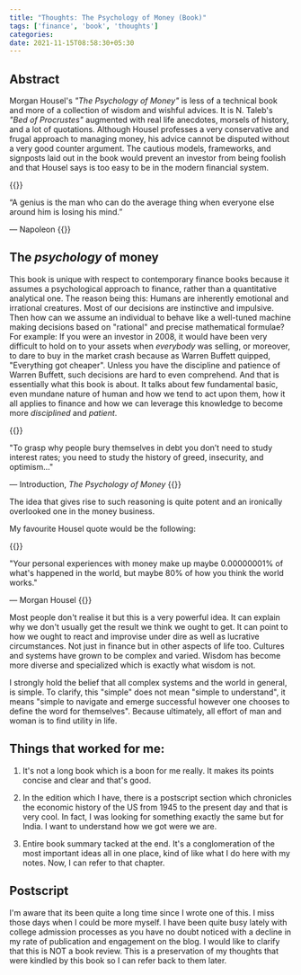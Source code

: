```yaml
---
title: "Thoughts: The Psychology of Money (Book)"
tags: ['finance', 'book', 'thoughts']
categories: 
date: 2021-11-15T08:58:30+05:30
---
```


## Abstract  

Morgan Housel's _"The Psychology of Money"_ is less of a technical book and more of a collection of wisdom and wishful advices. It is N. Taleb's _"Bed of Procrustes"_ augmented with real life anecdotes, morsels of history, and a lot of quotations. Although Housel professes a very conservative and frugal approach to managing money, his advice cannot be disputed without a very good counter argument. The cautious models, frameworks, and signposts laid out in the book would prevent an investor from being foolish and that Housel says is too easy to be in the modern financial system. 

{{<bq>}}

“A genius is the man who can do the average thing when everyone else
around him is losing his mind.”   

— Napoleon
{{</bq>}}

## The _psychology_ of money   

This book is unique with respect to contemporary finance books because it assumes a psychological approach to finance, rather than a quantitative analytical one. The reason being this: Humans are inherently emotional and irrational creatures. Most of our decisions are instinctive and impulsive. Then how can we assume an individual to behave like a well-tuned machine making decisions based on "rational" and precise mathematical formulae? For example: If you were an investor in 2008, it would have been very difficult to hold on to your assets when _everybody_ was selling, or moreover, to dare to buy in the market crash because as Warren Buffett quipped, "Everything got cheaper". Unless you have the discipline and patience of Warren Buffett, such decisions are hard to even comprehend. And that is essentially what this book is about. It talks about few fundamental basic, even mundane nature of human and how we tend to act upon them, how it all applies to finance and how we can leverage this knowledge to become more _disciplined_ and _patient_. 

<!-- Drawing heavily from history, Housel   -->
{{<bq>}}

"To grasp why people bury themselves in debt you don’t need to study
interest rates; you need to study the history of greed, insecurity, and
optimism..."   

&mdash; Introduction, _The Psychology of Money_
{{</bq>}}

The idea that gives rise to such reasoning is quite potent and an ironically overlooked one in the money business.   

My favourite Housel quote would be the following: 

{{<bq>}}

"Your personal experiences with money make up maybe 0.00000001% of what's happened in the world, but maybe 80% of how you think the world works."   

&mdash; Morgan Housel 
{{</bq>}}

Most people don't realise it but this is a very powerful idea. It can explain why we don't usually get the result we think we ought to get. It can point to how we ought to react and improvise under dire as well as lucrative circumstances. Not just in finance but in other aspects of life too. Cultures and systems have grown to be complex and varied. Wisdom has become more diverse and specialized which is exactly what wisdom is not.    

I strongly hold the belief that all complex systems and the world in general, is simple. To clarify, this "simple" does not mean "simple to understand", it means "simple to navigate and emerge successful however one chooses to define the word for themselves". Because ultimately, all effort of man and woman is to find utility in life. 

## Things that worked for me:

1. It's not a long book which is a boon for me really. It makes its points concise and clear and that's good.  

2. In the edition which I have, there is a postscript section which chronicles the economic history of the US from 1945 to the present day and that is very cool. In fact, I was looking for something exactly the same but for India. I want to understand how we got were we are.  

3. Entire book summary tacked at the end. It's a conglomeration of the most important ideas all in one place, kind of like what I do here with my notes. Now, I can refer to that chapter.  

## Postscript  

I'm aware that its been quite a long time since I wrote one of this. I miss those days when I could be more myself. I have been quite busy lately with college admission processes as you have no doubt noticed with a decline in my rate of publication and engagement on the blog. I would like to clarify that this is NOT a book review. This is a preservation of my thoughts that were kindled by this book so I can refer back to them later.


